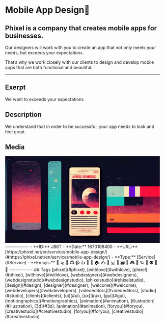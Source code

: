 # Mobile App Design📱
## Phixel is a company that creates mobile apps for businesses.

Our designers will work with you to create an app that not only meets your needs, but exceeds your expectations.

That’s why we work closely with our clients to design and develop mobile apps that are both functional and beautiful.

------------
## Exerpt
We want to exceeds your expectations
## Description
We understand that in order to be successful, your app needs to look and feel great.
## Media
<img src="media/services-mobile-app-design.jpg">
------------
- **ID:** J88T
- **Date:** 1670108400
- **URL:** [https://phixel.net/en/service/mobile-app-design/](#https://phixel.net/en/service/mobile-app-design/)
- **Type:** [Service](#Service)
- **Emojis:** 🎨 🛸 📼 📺 📹 👍 🔗 📝 🏠 ✍️ 👨 💻 👑 🗃 👾 🎮 📲 🪐 🌟 👽 🚀 🌌
------------
## Tags
[phixel](#phixel), [withlove](#withlove), [phixel](#phixel), [withlove](#withlove), [webdesigners](#webdesigners), [webdesignstudio](#webdesignstudio), [phixelstudio](#phixelstudio), [design](#design), [designer](#designer), [welcome](#welcome), [webdevelopers](#webdevelopers), [videoeditors](#videoeditors), [studio](#studio), [clients](#clients), [ui](#ui), [ux](#ux), [gui](#gui), [motiongraphics](#motiongraphics), [animation](#animation), [illustration](#illustration), [3d](#3d), [animation](#animation), [foryou](#foryou), [creativestudio](#creativestudio), [foryou](#foryou), [creativestudio](#creativestudio)